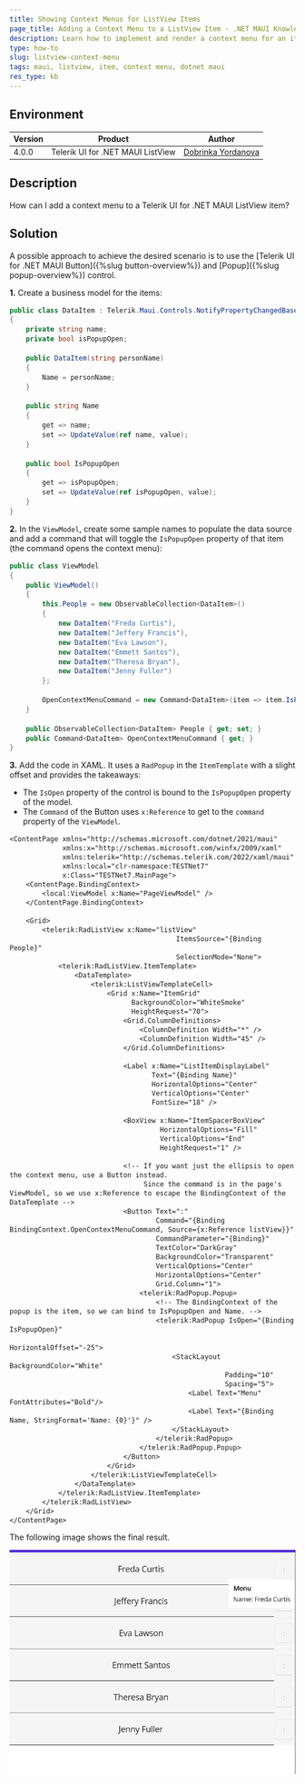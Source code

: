 ```yaml
---
title: Showing Context Menus for ListView Items
page_title: Adding a Context Menu to a ListView Item - .NET MAUI Knowledge Base
description: Learn how to implement and render a context menu for an item of the Telerik UI for .NET MAUI ListView component.
type: how-to
slug: listview-context-menu
tags: maui, listview, item, context menu, dotnet maui
res_type: kb
---
```


## Environment

| Version | Product | Author | 
| --- | --- | ---- | 
| 4.0.0 | Telerik UI for .NET MAUI ListView | [Dobrinka Yordanova](https://www.telerik.com/blogs/author/dobrinka-yordanova) | 

## Description

How can I add a context menu to a Telerik UI for .NET MAUI ListView item?

## Solution

A possible approach to achieve the desired scenario is to use the [Telerik UI for .NET MAUI Button]({%slug button-overview%}) and [Popup]({%slug popup-overview%}) control.

**1.** Create a business model for the items:

```C#
public class DataItem : Telerik.Maui.Controls.NotifyPropertyChangedBase
{
    private string name;
    private bool isPopupOpen;

    public DataItem(string personName)
    {
        Name = personName;
    }

    public string Name
    {
        get => name;
        set => UpdateValue(ref name, value);
    }

    public bool IsPopupOpen
    {
        get => isPopupOpen;
        set => UpdateValue(ref isPopupOpen, value);
    }
}
```

**2.** In the `ViewModel`, create some sample names to populate the data source and add a command that will toggle the `IsPopupOpen` property of that item (the command opens the context menu):

```C#
public class ViewModel
{
    public ViewModel()
    {
        this.People = new ObservableCollection<DataItem>()
        {
            new DataItem("Freda Curtis"),
            new DataItem("Jeffery Francis"),
            new DataItem("Eva Lawson"),
            new DataItem("Emmett Santos"),
            new DataItem("Theresa Bryan"),
            new DataItem("Jenny Fuller")
        };

        OpenContextMenuCommand = new Command<DataItem>(item => item.IsPopupOpen = !item.IsPopupOpen);
    }

    public ObservableCollection<DataItem> People { get; set; }
    public Command<DataItem> OpenContextMenuCommand { get; }
}
```

**3.** Add the code in XAML. It uses a `RadPopup` in the `ItemTemplate` with a slight offset and provides the takeaways:

  * The `IsOpen` property of the control is bound to the `IsPopupOpen` property of the model.
  * The `Command` of the Button uses `x:Reference` to get to the `command` property of the `ViewModel`.

```XAML
<ContentPage xmlns="http://schemas.microsoft.com/dotnet/2021/maui"
             xmlns:x="http://schemas.microsoft.com/winfx/2009/xaml"
             xmlns:telerik="http://schemas.telerik.com/2022/xaml/maui"
             xmlns:local="clr-namespace:TESTNet7"
             x:Class="TESTNet7.MainPage">
    <ContentPage.BindingContext>
        <local:ViewModel x:Name="PageViewModel" />
    </ContentPage.BindingContext>

    <Grid>
        <telerik:RadListView x:Name="listView"
                                         ItemsSource="{Binding People}"
                                         SelectionMode="None">
            <telerik:RadListView.ItemTemplate>
                <DataTemplate>
                    <telerik:ListViewTemplateCell>
                        <Grid x:Name="ItemGrid"
                              BackgroundColor="WhiteSmoke"
                              HeightRequest="70">
                            <Grid.ColumnDefinitions>
                                <ColumnDefinition Width="*" />
                                <ColumnDefinition Width="45" />
                            </Grid.ColumnDefinitions>

                            <Label x:Name="ListItemDisplayLabel"
                                   Text="{Binding Name}"
                                   HorizontalOptions="Center"
                                   VerticalOptions="Center"
                                   FontSize="18" />

                            <BoxView x:Name="ItemSpacerBoxView"
                                     HorizontalOptions="Fill"
                                     VerticalOptions="End"
                                     HeightRequest="1" />

                            <!-- If you want just the ellipsis to open the context menu, use a Button instead.
                                 Since the command is in the page's ViewModel, so we use x:Reference to escape the BindingContext of the DataTemplate -->
                            <Button Text=":"
                                    Command="{Binding BindingContext.OpenContextMenuCommand, Source={x:Reference listView}}"
                                    CommandParameter="{Binding}"
                                    TextColor="DarkGray"
                                    BackgroundColor="Transparent"
                                    VerticalOptions="Center"
                                    HorizontalOptions="Center"
                                    Grid.Column="1">
                                <telerik:RadPopup.Popup>
                                    <!-- The BindingContext of the popup is the item, so we can bind to IsPopupOpen and Name. -->
                                    <telerik:RadPopup IsOpen="{Binding IsPopupOpen}"
                                                                HorizontalOffset="-25">
                                        <StackLayout BackgroundColor="White"
                                                     Padding="10"
                                                     Spacing="5">
                                            <Label Text="Menu" FontAttributes="Bold"/>
                                            <Label Text="{Binding Name, StringFormat='Name: {0}'}" />
                                        </StackLayout>
                                    </telerik:RadPopup>
                                </telerik:RadPopup.Popup>
                            </Button>
                        </Grid>
                    </telerik:ListViewTemplateCell>
                </DataTemplate>
            </telerik:RadListView.ItemTemplate>
        </telerik:RadListView>
    </Grid>
</ContentPage>
```

The following image shows the final result.

![.NET MAUI ListView context menu](images/listview-context-menu.png)
